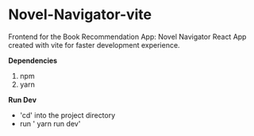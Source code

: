 # Novel-Navigator-vite
Frontend for the Book Recommendation App: Novel Navigator
React App created with vite for faster development experience.

**Dependencies**
1. npm
2. yarn

**Run Dev**
- 'cd' into the project directory
- run ' yarn run dev'

